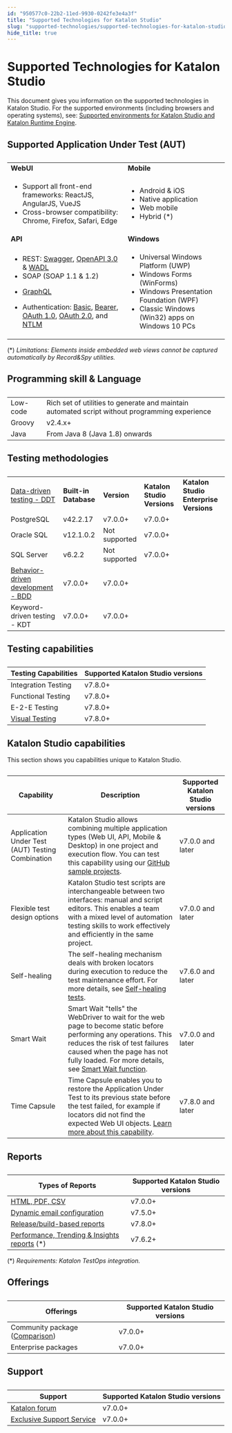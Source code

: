 ```yaml
---
id: "950577c0-22b2-11ed-9930-0242fe3e4a3f"
title: "Supported Technologies for Katalon Studio"
slug: "supported-technologies/supported-technologies-for-katalon-studio"
hide_title: true
---
```


# <a id="id" class="anchor_top_offset"/><a id="ariaid-title1" class="anchor_top_offset"/>Supported Technologies for Katalon Studio

<p xmlns="http://www.w3.org/1999/xhtml" className="p">This document gives you information on the supported technologies in <span className="ph">Katalon Studio</span>. For the supported environments (including browsers and operating systems), see: <a className="xref" href="/docs/supported-execution-environments/supported-environments-for-katalon-studio-and-katalon-runtime-engine-kre">Supported environments for <span className="ph">Katalon Studio</span> and <span className="ph">Katalon Runtime Engine</span></a>.</p> 

## <a id="id_1" class="anchor_top_offset"/>Supported Application Under Test (AUT)

<table xmlns="http://www.w3.org/1999/xhtml" className="table anchor_top_offset" id="id_1__top"><caption /><colgroup><col /><col /></colgroup><tbody className="tbody"><tr className><td className="entry"> <strong className="ph b">WebUI</strong>       </td><td className="entry"> <strong className="ph b">Mobile</strong>       </td></tr><tr className><td className="entry">         <ul className="ul"><li className="li">Support all front-end frameworks: ReactJS, AngularJS, VueJS</li><li className="li">Cross-browser compatibility: Chrome, Firefox, Safari, Edge</li></ul>       </td><td className="entry">         <ul className="ul"><li className="li">Android &amp; iOS</li><li className="li">Native application</li><li className="li">Web mobile</li><li className="li">Hybrid (*)</li></ul>       </td></tr><tr className><td className="entry"><strong className="ph b">API</strong></td><td className="entry"><strong className="ph b">Windows</strong></td></tr><tr className><td className="entry">          <ul className="ul"><li className="li">REST: <a className="xref" href="/docs/create-tests/test-objects/api-test-objects/import-web-service-objects/import-restful-requests-from-swagger-2.0">Swagger</a>, <a className="xref" href="/docs/create-tests/test-objects/api-test-objects/import-web-service-objects/import-rest-api-with-openapi-specification-3.0-to-katalon-studio">OpenAPI 3.0</a> &amp; <a className="xref" href="/docs/create-tests/test-objects/api-test-objects/import-web-service-objects/import-restful-requests-from-wadls-to-katalon-studio">WADL</a>           </li><li className="li">SOAP (SOAP 1.1 &amp; 1.2)</li><li className="li">             <p className="p"><a className="xref" href="/docs/create-tests/test-objects/api-test-objects/graphql-in-katalon-studio">GraphQL</a></p>           </li><li className="li">Authentication: <a className="xref" href="/docs/create-tests/test-objects/api-test-objects/authorization/basic-authentication-in-katalon-studio">Basic</a>, <a className="xref" href="/docs/create-tests/test-objects/api-test-objects/authorization/bearer-authentication-in-katalon-studio">Bearer</a>, <a className="xref" href="/docs/create-tests/test-objects/api-test-objects/authorization/authorization-oauth-1.0-in-katalon-studio">OAuth 1.0</a>, <a className="xref" href="/docs/create-tests/test-objects/api-test-objects/authorization/authorization-oauth-2.0-in-katalon-studio">OAuth 2.0</a>, and <a className="xref" href="/docs/create-tests/test-objects/api-test-objects/authorization/ntlm-authentication-in-katalon-studio">NTLM</a></li></ul>       </td><td className="entry">         <ul className="ul"><li className="li">Universal Windows Platform (UWP)</li><li className="li">Windows Forms (WinForms)</li><li className="li">Windows Presentation Foundation (WPF)</li><li className="li">Classic Windows (Win32) apps on Windows 10 PCs</li></ul>       </td></tr></tbody></table> 
<p xmlns="http://www.w3.org/1999/xhtml" className="p">(*) <em className="ph i">Limitations: Elements inside embedded web views cannot be captured automatically by Record&amp;Spy utilities.</em> </p> 

## <a id="id_2" class="anchor_top_offset"/>Programming skill & Language

<table xmlns="http://www.w3.org/1999/xhtml" className="table anchor_top_offset" id="id_2__6f7a29bb-dedf-41b3-b906-677809d1fa02"><caption /><tbody className="tbody"><tr className><td className="entry">Low-code</td><td className="entry">Rich set of utilities to generate and maintain automated script         without programming experience</td></tr><tr className><td className="entry">Groovy</td><td className="entry">v2.4.x+</td></tr><tr className><td className="entry">Java</td><td className="entry">From Java 8 (Java 1.8) onwards</td></tr></tbody></table> 

## <a id="id_3" class="anchor_top_offset"/>Testing methodologies

<table xmlns="http://www.w3.org/1999/xhtml" className="table anchor_top_offset" id="id_3__322e3ed4-f0aa-4296-a357-14ecb96c6fdc"><caption /><colgroup><col /><col /><col /><col /><col /></colgroup><tbody className="tbody"><tr className><td className="entry" rowSpan={4}><a className="xref j-external-link" href="https://docs.katalon.com/docs/katalon-studio-enterprise/test-execution/data-driven-testing/data-driven-testing-with-katalon-studio" target="_blank">Data-driven testing - DDT</a></td><td className="entry"><strong className="ph b">Built-in Database</strong></td><td className="entry"><strong className="ph b">Version</strong></td><td className="entry"><strong className="ph b">Katalon Studio Versions</strong></td><td className="entry"><strong className="ph b">Katalon Studio Enterprise Versions</strong></td></tr><tr className><td className="entry">PostgreSQL</td><td className="entry">v42.2.17</td><td className="entry">v7.0.0+</td><td className="entry">v7.0.0+</td></tr><tr className><td className="entry">Oracle SQL</td><td className="entry">v12.1.0.2</td><td className="entry">Not supported</td><td className="entry">v7.0.0+</td></tr><tr className><td className="entry">SQL Server</td><td className="entry">v6.2.2</td><td className="entry">Not supported</td><td className="entry">v7.0.0+</td></tr><tr className><td className="entry" colSpan={3}><a className="xref j-external-link" href="https://docs.katalon.com/docs/katalon-studio-enterprise/test-design/bdd-testing-framework-cucumber-integration/bdd-testing-framework-cucumber-integration-in-katalon-studio" target="_blank">Behavior-driven development - BDD</a></td><td className="entry">v7.0.0+</td><td className="entry">v7.0.0+</td></tr><tr className><td className="entry" colSpan={3}>Keyword-driven testing - KDT</td><td className="entry">v7.0.0+</td><td className="entry">v7.0.0+</td></tr></tbody></table> 

## <a id="id_4" class="anchor_top_offset"/>Testing capabilities

<table xmlns="http://www.w3.org/1999/xhtml" className="table anchor_top_offset" id="id_4__6cf4fe26-5688-4b93-a377-1056fdba8075"><caption /><colgroup><col /><col /></colgroup><thead className="thead"><tr className><th className="entry anchor_top_offset" id="id_4__6cf4fe26-5688-4b93-a377-1056fdba8075__entry__1"><strong className="ph b">Testing Capabilities</strong>       </th><th className="entry anchor_top_offset" id="id_4__6cf4fe26-5688-4b93-a377-1056fdba8075__entry__2"><strong className="ph b">Supported Katalon Studio versions</strong>       </th></tr></thead><tbody className="tbody"><tr className><td className="entry" headers="id_4__6cf4fe26-5688-4b93-a377-1056fdba8075__entry__1 id_4__6cf4fe26-5688-4b93-a377-1056fdba8075__entry__2 ">Integration Testing</td><td className="entry" headers="id_4__6cf4fe26-5688-4b93-a377-1056fdba8075__entry__1 id_4__6cf4fe26-5688-4b93-a377-1056fdba8075__entry__2 ">v7.8.0+</td></tr><tr className><td className="entry" headers="id_4__6cf4fe26-5688-4b93-a377-1056fdba8075__entry__1 id_4__6cf4fe26-5688-4b93-a377-1056fdba8075__entry__2 ">Functional Testing</td><td className="entry" headers="id_4__6cf4fe26-5688-4b93-a377-1056fdba8075__entry__1 id_4__6cf4fe26-5688-4b93-a377-1056fdba8075__entry__2 ">v7.8.0+</td></tr><tr className><td className="entry" headers="id_4__6cf4fe26-5688-4b93-a377-1056fdba8075__entry__1 id_4__6cf4fe26-5688-4b93-a377-1056fdba8075__entry__2 ">E-2-E Testing</td><td className="entry" headers="id_4__6cf4fe26-5688-4b93-a377-1056fdba8075__entry__1 id_4__6cf4fe26-5688-4b93-a377-1056fdba8075__entry__2 ">v7.8.0+</td></tr><tr className><td className="entry" headers="id_4__6cf4fe26-5688-4b93-a377-1056fdba8075__entry__1 id_4__6cf4fe26-5688-4b93-a377-1056fdba8075__entry__2 "><a className="xref j-external-link" href="https://github.com/katalon-studio-samples/web-visual-testing-samples" target="_blank">Visual           Testing</a></td><td className="entry" headers="id_4__6cf4fe26-5688-4b93-a377-1056fdba8075__entry__1 id_4__6cf4fe26-5688-4b93-a377-1056fdba8075__entry__2 ">v7.8.0+</td></tr></tbody></table> 

## <a id="id_5" class="anchor_top_offset"/>Katalon Studio capabilities

<p xmlns="http://www.w3.org/1999/xhtml" className="p">This section shows you capabilities unique to <span className="ph">Katalon Studio</span>.</p> 
<table xmlns="http://www.w3.org/1999/xhtml" className="table anchor_top_offset" id="id_5__d5ffc617-415a-4192-8349-5382db4ae79f"><caption /><colgroup><col /><col /><col /></colgroup><thead className="thead"><tr className><th className="entry anchor_top_offset" id="id_5__d5ffc617-415a-4192-8349-5382db4ae79f__entry__1">Capability</th><th className="entry anchor_top_offset" id="id_5__d5ffc617-415a-4192-8349-5382db4ae79f__entry__2">Description</th><th className="entry anchor_top_offset" id="id_5__d5ffc617-415a-4192-8349-5382db4ae79f__entry__3">Supported Katalon Studio versions</th></tr></thead><tbody className="tbody"><tr className><td className="entry" headers="id_5__d5ffc617-415a-4192-8349-5382db4ae79f__entry__1 id_5__d5ffc617-415a-4192-8349-5382db4ae79f__entry__2 id_5__d5ffc617-415a-4192-8349-5382db4ae79f__entry__3 ">Application Under Test (AUT) Testing Combination</td><td className="entry" headers="id_5__d5ffc617-415a-4192-8349-5382db4ae79f__entry__1 id_5__d5ffc617-415a-4192-8349-5382db4ae79f__entry__2 id_5__d5ffc617-415a-4192-8349-5382db4ae79f__entry__3 "><span className="ph">Katalon Studio</span> allows combining multiple application types (Web UI, API, Mobile &amp; Desktop) in one project and execution flow. You can test this capability using our <a className="xref j-external-link" href="https://github.com/katalon-studio-samples" target="_blank">GitHub sample projects</a>.</td><td className="entry" headers="id_5__d5ffc617-415a-4192-8349-5382db4ae79f__entry__1 id_5__d5ffc617-415a-4192-8349-5382db4ae79f__entry__2 id_5__d5ffc617-415a-4192-8349-5382db4ae79f__entry__3 ">v7.0.0 and later</td></tr><tr className><td className="entry" headers="id_5__d5ffc617-415a-4192-8349-5382db4ae79f__entry__1 id_5__d5ffc617-415a-4192-8349-5382db4ae79f__entry__2 id_5__d5ffc617-415a-4192-8349-5382db4ae79f__entry__3 ">Flexible test design options</td><td className="entry" headers="id_5__d5ffc617-415a-4192-8349-5382db4ae79f__entry__1 id_5__d5ffc617-415a-4192-8349-5382db4ae79f__entry__2 id_5__d5ffc617-415a-4192-8349-5382db4ae79f__entry__3 "><span className="ph">Katalon Studio</span> test scripts are interchangeable between two interfaces: manual and script editors. This enables a team with a mixed level of automation testing skills to work effectively and efficiently in the same project.</td><td className="entry" headers="id_5__d5ffc617-415a-4192-8349-5382db4ae79f__entry__1 id_5__d5ffc617-415a-4192-8349-5382db4ae79f__entry__2 id_5__d5ffc617-415a-4192-8349-5382db4ae79f__entry__3 ">v7.0.0 and later</td></tr><tr className><td className="entry" headers="id_5__d5ffc617-415a-4192-8349-5382db4ae79f__entry__1 id_5__d5ffc617-415a-4192-8349-5382db4ae79f__entry__2 id_5__d5ffc617-415a-4192-8349-5382db4ae79f__entry__3 ">Self-healing</td><td className="entry" headers="id_5__d5ffc617-415a-4192-8349-5382db4ae79f__entry__1 id_5__d5ffc617-415a-4192-8349-5382db4ae79f__entry__2 id_5__d5ffc617-415a-4192-8349-5382db4ae79f__entry__3 ">The self-healing mechanism deals with broken locators during execution to reduce the test maintenance effort. For more details, see <a className="xref" href="/docs/maintain/self-healing-tests-in-katalon-studio">Self-healing tests</a>.</td><td className="entry" headers="id_5__d5ffc617-415a-4192-8349-5382db4ae79f__entry__1 id_5__d5ffc617-415a-4192-8349-5382db4ae79f__entry__2 id_5__d5ffc617-415a-4192-8349-5382db4ae79f__entry__3 ">v7.6.0 and later</td></tr><tr className><td className="entry" headers="id_5__d5ffc617-415a-4192-8349-5382db4ae79f__entry__1 id_5__d5ffc617-415a-4192-8349-5382db4ae79f__entry__2 id_5__d5ffc617-415a-4192-8349-5382db4ae79f__entry__3 ">Smart Wait</td><td className="entry" headers="id_5__d5ffc617-415a-4192-8349-5382db4ae79f__entry__1 id_5__d5ffc617-415a-4192-8349-5382db4ae79f__entry__2 id_5__d5ffc617-415a-4192-8349-5382db4ae79f__entry__3 ">Smart Wait "tells" the WebDriver to wait for the web page to become static before performing any operations. This reduces the risk of test failures caused when the page has not fully loaded. For more details, see <a className="xref" href="/docs/create-tests/record-and-spy/webui-record-and-spy-utilities/smart-wait-function">Smart Wait function</a>.</td><td className="entry" headers="id_5__d5ffc617-415a-4192-8349-5382db4ae79f__entry__1 id_5__d5ffc617-415a-4192-8349-5382db4ae79f__entry__2 id_5__d5ffc617-415a-4192-8349-5382db4ae79f__entry__3 ">v7.0.0 and later</td></tr><tr className><td className="entry" headers="id_5__d5ffc617-415a-4192-8349-5382db4ae79f__entry__1 id_5__d5ffc617-415a-4192-8349-5382db4ae79f__entry__2 id_5__d5ffc617-415a-4192-8349-5382db4ae79f__entry__3 ">Time Capsule</td><td className="entry" headers="id_5__d5ffc617-415a-4192-8349-5382db4ae79f__entry__1 id_5__d5ffc617-415a-4192-8349-5382db4ae79f__entry__2 id_5__d5ffc617-415a-4192-8349-5382db4ae79f__entry__3 ">Time Capsule enables you to restore the Application Under Test to its previous state before the test failed, for example if locators did not find the expected Web UI objects. <a className="xref" href="/docs/maintain/fix-broken-web-test-objects-with-time-capsule-in-katalon-studio">Learn more about this capability</a>.</td><td className="entry" headers="id_5__d5ffc617-415a-4192-8349-5382db4ae79f__entry__1 id_5__d5ffc617-415a-4192-8349-5382db4ae79f__entry__2 id_5__d5ffc617-415a-4192-8349-5382db4ae79f__entry__3 ">v7.8.0 and later</td></tr></tbody></table> 

## <a id="id_6" class="anchor_top_offset"/>Reports

<table xmlns="http://www.w3.org/1999/xhtml" className="table anchor_top_offset" id="id_6__86e60a6a-6106-4e90-85aa-32bde9ddfafb"><caption /><colgroup><col /><col /></colgroup><thead className="thead"><tr className><th className="entry anchor_top_offset" id="id_6__86e60a6a-6106-4e90-85aa-32bde9ddfafb__entry__1"><strong className="ph b">Types of Reports</strong>       </th><th className="entry anchor_top_offset" id="id_6__86e60a6a-6106-4e90-85aa-32bde9ddfafb__entry__2"><strong className="ph b">Supported Katalon Studio versions</strong>       </th></tr></thead><tbody className="tbody"><tr className><td className="entry" headers="id_6__86e60a6a-6106-4e90-85aa-32bde9ddfafb__entry__1 id_6__86e60a6a-6106-4e90-85aa-32bde9ddfafb__entry__2 "><a className="xref" href="/docs/analyze/reports/view-test-reports/view-test-reports-in-katalon-studio/view-test-suite-and-test-suite-collection-reports-in-katalon-studio#id_7">HTML,           PDF, CSV</a>       </td><td className="entry" headers="id_6__86e60a6a-6106-4e90-85aa-32bde9ddfafb__entry__1 id_6__86e60a6a-6106-4e90-85aa-32bde9ddfafb__entry__2 ">v7.0.0+</td></tr><tr className><td className="entry" headers="id_6__86e60a6a-6106-4e90-85aa-32bde9ddfafb__entry__1 id_6__86e60a6a-6106-4e90-85aa-32bde9ddfafb__entry__2 "><a className="xref" href="/docs/analyze/reports/manage-reports/share-test-reports-via-email-in-katalon-studio">Dynamic           email configuration</a>       </td><td className="entry" headers="id_6__86e60a6a-6106-4e90-85aa-32bde9ddfafb__entry__1 id_6__86e60a6a-6106-4e90-85aa-32bde9ddfafb__entry__2 ">v7.5.0+</td></tr><tr className><td className="entry" headers="id_6__86e60a6a-6106-4e90-85aa-32bde9ddfafb__entry__1 id_6__86e60a6a-6106-4e90-85aa-32bde9ddfafb__entry__2 "><a className="xref" href="/docs/analyze/reports/generate-test-reports/generate-screen-based-videos-in-katalon-studio-reports#id_1">Release/build-based           reports</a>       </td><td className="entry" headers="id_6__86e60a6a-6106-4e90-85aa-32bde9ddfafb__entry__1 id_6__86e60a6a-6106-4e90-85aa-32bde9ddfafb__entry__2 ">v7.8.0+</td></tr><tr className><td className="entry" headers="id_6__86e60a6a-6106-4e90-85aa-32bde9ddfafb__entry__1 id_6__86e60a6a-6106-4e90-85aa-32bde9ddfafb__entry__2 "><a className="xref" href="/docs/get-started/set-up-your-workspace/integrate-katalon-testops-and-katalon-testcloud-with-katalon-studio">Performance,           Trending &amp; Insights reports</a> (*)</td><td className="entry" headers="id_6__86e60a6a-6106-4e90-85aa-32bde9ddfafb__entry__1 id_6__86e60a6a-6106-4e90-85aa-32bde9ddfafb__entry__2 ">v7.6.2+</td></tr></tbody></table> 
<p xmlns="http://www.w3.org/1999/xhtml" className="p">(*) <em className="ph i">Requirements: Katalon TestOps integration.</em> </p> 

## <a id="id_12" class="anchor_top_offset"/>Offerings

<table xmlns="http://www.w3.org/1999/xhtml" className="table anchor_top_offset" id="id_12__412a982e-fbcc-4a86-b55a-c67ea362ee06"><caption /><colgroup><col /><col /></colgroup><thead className="thead"><tr className><th className="entry anchor_top_offset" id="id_12__412a982e-fbcc-4a86-b55a-c67ea362ee06__entry__1">Offerings</th><th className="entry anchor_top_offset" id="id_12__412a982e-fbcc-4a86-b55a-c67ea362ee06__entry__2">Supported Katalon Studio versions</th></tr></thead><tbody className="tbody"><tr className><td className="entry" headers="id_12__412a982e-fbcc-4a86-b55a-c67ea362ee06__entry__1 id_12__412a982e-fbcc-4a86-b55a-c67ea362ee06__entry__2 ">Community package (<a className="xref j-external-link" href="https://www.katalon.com/pricing/" target="_blank">Comparison</a>)</td><td className="entry" headers="id_12__412a982e-fbcc-4a86-b55a-c67ea362ee06__entry__1 id_12__412a982e-fbcc-4a86-b55a-c67ea362ee06__entry__2 ">v7.0.0+</td></tr><tr className><td className="entry" headers="id_12__412a982e-fbcc-4a86-b55a-c67ea362ee06__entry__1 id_12__412a982e-fbcc-4a86-b55a-c67ea362ee06__entry__2 ">Enterprise packages</td><td className="entry" headers="id_12__412a982e-fbcc-4a86-b55a-c67ea362ee06__entry__1 id_12__412a982e-fbcc-4a86-b55a-c67ea362ee06__entry__2 ">v7.0.0+</td></tr></tbody></table> 

## <a id="id_13" class="anchor_top_offset"/>Support

<table xmlns="http://www.w3.org/1999/xhtml" className="table anchor_top_offset" id="id_13__8f91d380-fc60-4f51-8cde-ad5ea62f7b38"><caption /><colgroup><col /><col /></colgroup><thead className="thead"><tr className><th className="entry anchor_top_offset" id="id_13__8f91d380-fc60-4f51-8cde-ad5ea62f7b38__entry__1">Support</th><th className="entry anchor_top_offset" id="id_13__8f91d380-fc60-4f51-8cde-ad5ea62f7b38__entry__2"><strong className="ph b">Supported Katalon Studio versions</strong>       </th></tr></thead><tbody className="tbody"><tr className><td className="entry" headers="id_13__8f91d380-fc60-4f51-8cde-ad5ea62f7b38__entry__1 id_13__8f91d380-fc60-4f51-8cde-ad5ea62f7b38__entry__2 "><a className="xref j-external-link" href="https://forum.katalon.com/" target="_blank">Katalon forum</a>       </td><td className="entry" headers="id_13__8f91d380-fc60-4f51-8cde-ad5ea62f7b38__entry__1 id_13__8f91d380-fc60-4f51-8cde-ad5ea62f7b38__entry__2 ">v7.0.0+</td></tr><tr className><td className="entry" headers="id_13__8f91d380-fc60-4f51-8cde-ad5ea62f7b38__entry__1 id_13__8f91d380-fc60-4f51-8cde-ad5ea62f7b38__entry__2 "><a className="xref j-external-link" href="https://www.katalon.com/pricing/" target="_blank">Exclusive Support           Service</a>       </td><td className="entry" headers="id_13__8f91d380-fc60-4f51-8cde-ad5ea62f7b38__entry__1 id_13__8f91d380-fc60-4f51-8cde-ad5ea62f7b38__entry__2 ">v7.0.0+</td></tr></tbody></table> 
